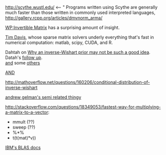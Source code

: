 


http://scythe.wustl.edu/ <-- " Programs written using Scythe are generally much faster than those written in commonly used interpreted languages, 
http://gallery.rcpp.org/articles/dmvnorm_arma/ 

[WP:Invertible Matrix](https://en.wikipedia.org/wiki/Invertible_matrix#Blockwise_inversion) has a surprising amount of insight.

[Tim Davis](http://www.cise.ufl.edu/research/sparse/), whose sparse matrix solvers underly everything that's fast in numerical computation: matlab, scipy, CUDA, and R.

Dahtah on [Why an inverse-Wishart prior may not be such a good idea](http://dahtah.wordpress.com/2012/03/07/why-an-inverse-wishart-prior-may-not-be-such-a-good-idea/).  
Datah's [follow up](https://dahtah.wordpress.com/2012/08/22/priors-of-convenience/).  
[and](http://andrewgelman.com/2012/08/29/more-on-scaled-inverse-wishart-and-prior-independence/) some [others](http://www.themattsimpson.com/2012/08/20/prior-distributions-for-covariance-matrices-the-scaled-inverse-wishart-prior/)  

[AND](http://www.statsblogs.com/2012/08/22/the-scaled-inverse-wishart-prior-distribution-for-a-covariance-matrix-in-a-hierarchical-model/)

http://mathoverflow.net/questions/160206/conditional-distribution-of-inverse-wishart

[andrew gelman's semi related thingy](http://andrewgelman.com/2006/09/01/modeling_the_gr/)

http://stackoverflow.com/questions/18349053/fastest-way-for-multiplying-a-matrix-to-a-vector:

* mmult (??)
* sweep (??)
* %*%
* t(t(mat)*v))

[IBM's BLAS docs](http://publib.boulder.ibm.com/infocenter/clresctr/vxrx/index.jsp?topic=%2Fcom.ibm.cluster.essl.v5r2.essl100.doc%2Fam5gr_sksubs.htm)
